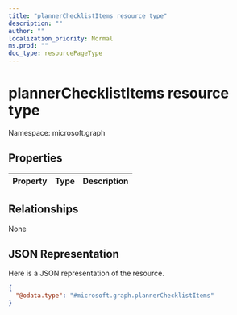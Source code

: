 ```yaml
---
title: "plannerChecklistItems resource type"
description: ""
author: ""
localization_priority: Normal
ms.prod: ""
doc_type: resourcePageType
---
```


# plannerChecklistItems resource type


Namespace: microsoft.graph



## Properties
|Property|Type|Description|
|:---|:---|:---|

## Relationships
None

## JSON Representation
Here is a JSON representation of the resource.
<!-- {
  "blockType": "resource",
  "@odata.type": "microsoft.graph.plannerChecklistItems"
}
-->
``` json
{
  "@odata.type": "#microsoft.graph.plannerChecklistItems"
}
```

